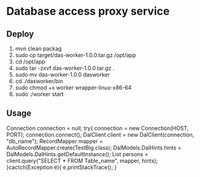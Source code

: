 # Database access proxy service
## Deploy
1. mvn clean packag
2. sudo cp target/das-worker-1.0.0.tar.gz /opt/app
3. cd /opt/app
4. sudo tar -zxvf das-worker-1.0.0.tar.gz .
5. sudo mv das-worker-1.0.0 dasworker
6. cd ./dasworker/bin
7. sudo chmod +x worker wrapper-linux-x86-64
8. sudo ./worker start 
## Usage
Connection connection = null;
try{
  connection = new Connection(HOST, PORT);
  connection.connect();
  DalClient client = new DalClient(connection, "db_name");
  RecordMapper<TestBig> mapper = AutoRecordMapper.create(TestBig.class);
  DalModels.DalHints hints = DalModels.DalHints.getDefaultInstance();
  List<TestBig> persons = client.query("SELECT * FROM Table_name", mapper, hints);
}cactch(Exception e){
  e.printStackTrace();
}
